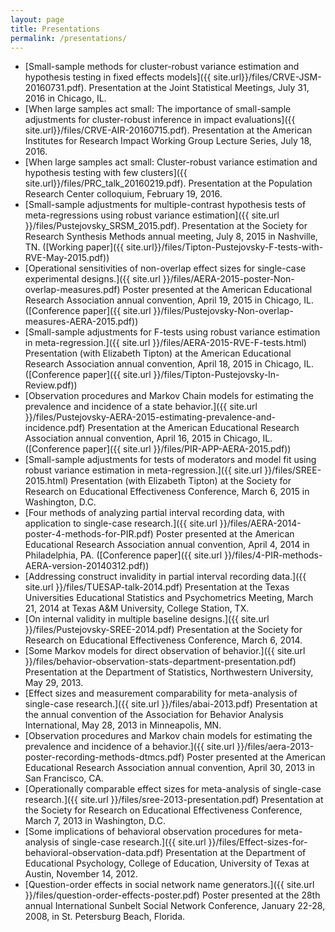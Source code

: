 ```yaml
---
layout: page
title: Presentations
permalink: /presentations/
---
```


* [Small-sample methods for cluster-robust variance estimation and hypothesis testing in fixed effects models]({{ site.url}}/files/CRVE-JSM-20160731.pdf). Presentation at the Joint Statistical Meetings, July 31, 2016 in Chicago, IL.
* [When large samples act small: The importance of small-sample adjustments for cluster-robust inference in impact evaluations]({{ site.url}}/files/CRVE-AIR-20160715.pdf). Presentation at the American Institutes for Research Impact Working Group Lecture Series, July 18, 2016.
* [When large samples act small: Cluster-robust variance estimation and hypothesis testing with few clusters]({{ site.url}}/files/PRC_talk_20160219.pdf). Presentation at the Population Research Center colloquium, February 19, 2016.
* [Small-sample adjustments for multiple-contrast hypothesis tests of meta-regressions using robust variance estimation]({{ site.url }}/files/Pustejovsky_SRSM_2015.pdf). Presentation at the Society for Research Synthesis Methods annual meeting, July 8, 2015 in Nashville, TN. ([Working paper]({{ site.url}}/files/Tipton-Pustejovsky-F-tests-with-RVE-May-2015.pdf))
* [Operational sensitivities of non-overlap effect sizes for single-case experimental designs.]({{ site.url }}/files/AERA-2015-poster-Non-overlap-measures.pdf) Poster presented at the American Educational Research Association annual convention, April 19, 2015 in Chicago, IL. ([Conference paper]({{ site.url }}/files/Pustejovsky-Non-overlap-measures-AERA-2015.pdf))
* [Small-sample adjustments for F-tests using robust variance estimation in meta-regression.]({{ site.url }}/files/AERA-2015-RVE-F-tests.html) Presentation (with Elizabeth Tipton) at the American Educational Research Association annual convention, April 18, 2015 in Chicago, IL. ([Conference paper]({{ site.url }}/files/Tipton-Pustejovsky-In-Review.pdf))
* [Observation procedures and Markov Chain models for estimating the prevalence and incidence of a state behavior.]({{ site.url }}/files/Pustejovsky-AERA-2015-estimating-prevalence-and-incidence.pdf) Presentation at the American Educational Research Association annual convention, April 16, 2015 in Chicago, IL. ([Conference paper]({{ site.url }}/files/PIR-APP-AERA-2015.pdf))
* [Small-sample adjustments for tests of moderators and model fit using robust variance estimation in meta-regression.]({{ site.url }}/files/SREE-2015.html) Presentation (with Elizabeth Tipton) at the Society for Research on Educational Effectiveness Conference, March 6, 2015 in Washington, D.C.
* [Four methods of analyzing partial interval recording data, with application to single-case research.]({{ site.url }}/files/AERA-2014-poster-4-methods-for-PIR.pdf) Poster presented at the American Educational Research Association annual convention, April 4, 2014 in Philadelphia, PA. ([Conference paper]({{ site.url }}/files/4-PIR-methods-AERA-version-20140312.pdf))
* [Addressing construct invalidity in partial interval recording data.]({{ site.url }}/files/TUESAP-talk-2014.pdf) Presentation at the Texas Universities Educational Statistics and Psychometrics Meeting, March 21, 2014 at Texas A&M University, College Station, TX.
* [On internal validity in multiple baseline designs.]({{ site.url }}/files/Pustejovsky-SREE-2014.pdf) Presentation at the Society for Research on Educational Effectiveness Conference, March 6, 2014.
* [Some Markov models for direct observation of behavior.]({{ site.url }}/files/behavior-observation-stats-department-presentation.pdf) Presentation at the Department of Statistics, Northwestern University, May 29, 2013.
* [Effect sizes and measurement comparability for meta-analysis of single-case research.]({{ site.url }}/files/abai-2013.pdf) Presentation at the annual convention of the Association for Behavior Analysis International, May 28, 2013 in Minneapolis, MN.
* [Observation procedures and Markov chain models for estimating the prevalence and incidence of a behavior.]({{ site.url }}/files/aera-2013-poster-recording-methods-dtmcs.pdf) Poster presented at the American Educational Research Association annual convention, April 30, 2013 in San Francisco, CA.
* [Operationally comparable effect sizes for meta-analysis of single-case research.]({{ site.url }}/files/sree-2013-presentation.pdf) Presentation at the Society for Research on Educational Effectiveness Conference, March 7, 2013 in Washington, D.C.
* [Some implications of behavioral observation procedures for meta-analysis of single-case research.]({{ site.url }}/files/Effect-sizes-for-behavioral-observation-data.pdf) Presentation at the Department of Educational Psychology, College of Education, University of Texas at Austin, November 14, 2012.
* [Question-order effects in social network name generators.]({{ site.url }}/files/question-order-effects-poster.pdf) Poster presented at the 28th annual International Sunbelt Social Network Conference, January 22-28, 2008, in St. Petersburg Beach, Florida.
